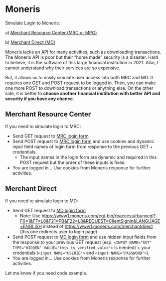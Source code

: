 # Moneris
Simulate Login to Moneris:

a) [Merchant Resource Center (MRC or MPG)](https://www3.moneris.com/mpg/index.php)

b) [Merchant Direct (MD)](https://www1.moneris.com/merchantdirect)

Moneris lacks an API for many activities, such as downloading transactions. The Moneris API is poor but their “home made” security is a disaster. Hard to believe, it is the software of this large financial institution in 2021. Also, I cannot understand why their services are so expensive.

But, it allows us to easily simulate user access into both MRC and MD. It requires one GET and POST request to be logged in. Then, you can make one more POST to download transactions or anything else. On the other side, it is better to **choose another financial institution with better API and security if you have any chance**.

## Merchant Resource Center
If you need to simulate login to MRC:
* Send GET request to [MRC login form](https://www3.moneris.com/mpg/index.php)
* Send POST request to [MRC login form](https://www3.moneris.com/mpg/index.php) and use cookies and dynamic input field names of login form from response to the previous GET + credentials. 
  * The input names in the login form are dynamic and required in this POST request but the order of these inputs is fixed.
* You are logged in... Use cookies from Moneris response for further activities.

## Merchant Direct
If you need to simulate login to MD:
* Send GET request to [MD login form](https://www1.moneris.com/cgi-bin/rbaccess/rbunxcgi?F6=1&F7=L8&F21=PB&F22=L8&REQUEST=ClientSignin&LANGUAGE=ENGLISH)
  * Note: Use https://www1.moneris.com/cgi-bin/rbaccess/rbunxcgi?F6=1&F7=L8&F21=PB&F22=L8&REQUEST=ClientSignin&LANGUAGE=ENGLISH instead of https://www1.moneris.com/merchantdirect (this one redirects user to login page)
* Send POST request to [MD login form](https://www1.moneris.com/cgi-bin/rbaccess/rbunxcgi?F6=1&F7=L8&F21=PB&F22=L8&REQUEST=ClientSignin&LANGUAGE=ENGLISH) and use hidden input fields from the response to your previous GET request (esp. `<INPUT NAME="SST" TYPE="HIDDEN" VALUE="this_is_verified_value">` is needed) + your credentials (`<input NAME="USERID">` and `<input NAME="PASSWORD">`). 
* You are logged in... Use cookies from Moneris response for further activities.

Let me know if you need code example.
